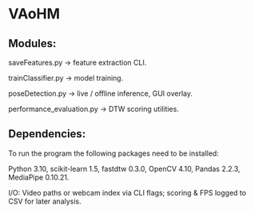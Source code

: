 # VAoHM
## Modules:
saveFeatures.py → feature extraction CLI.  

trainClassifier.py → model training.  

poseDetection.py → live / offline inference, GUI overlay.  

performance_evaluation.py → DTW scoring utilities.  

## Dependencies: 
To run the program the following packages need to be installed:  

Python 3.10, scikit-learn 1.5, fastdtw 0.3.0, OpenCV 4.10, Pandas 2.2.3, MediaPipe 0.10.21.  

I/O: Video paths or webcam index via CLI flags; scoring & FPS logged to CSV for later analysis.
